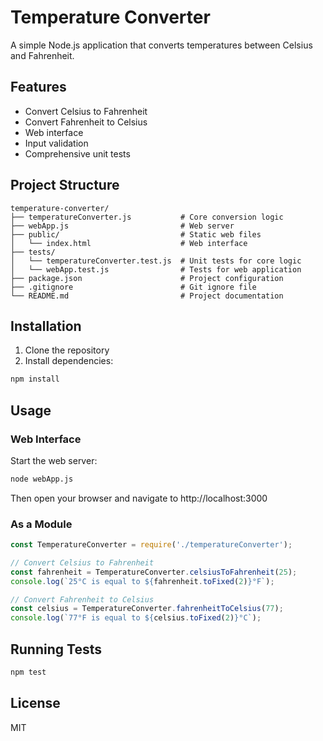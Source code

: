 # Temperature Converter

A simple Node.js application that converts temperatures between Celsius and Fahrenheit.

## Features

- Convert Celsius to Fahrenheit
- Convert Fahrenheit to Celsius
- Web interface
- Input validation
- Comprehensive unit tests

## Project Structure

```
temperature-converter/
├── temperatureConverter.js           # Core conversion logic
├── webApp.js                         # Web server
├── public/                           # Static web files
│   └── index.html                    # Web interface
├── tests/
│   └── temperatureConverter.test.js  # Unit tests for core logic
│   └── webApp.test.js                # Tests for web application
├── package.json                      # Project configuration
├── .gitignore                        # Git ignore file
└── README.md                         # Project documentation
```

## Installation

1. Clone the repository
2. Install dependencies:

```bash
npm install
```

## Usage

### Web Interface

Start the web server:

```bash
node webApp.js
```

Then open your browser and navigate to http://localhost:3000

### As a Module

```javascript
const TemperatureConverter = require('./temperatureConverter');

// Convert Celsius to Fahrenheit
const fahrenheit = TemperatureConverter.celsiusToFahrenheit(25);
console.log(`25°C is equal to ${fahrenheit.toFixed(2)}°F`);

// Convert Fahrenheit to Celsius
const celsius = TemperatureConverter.fahrenheitToCelsius(77);
console.log(`77°F is equal to ${celsius.toFixed(2)}°C`);
```

## Running Tests

```bash
npm test
```

## License

MIT